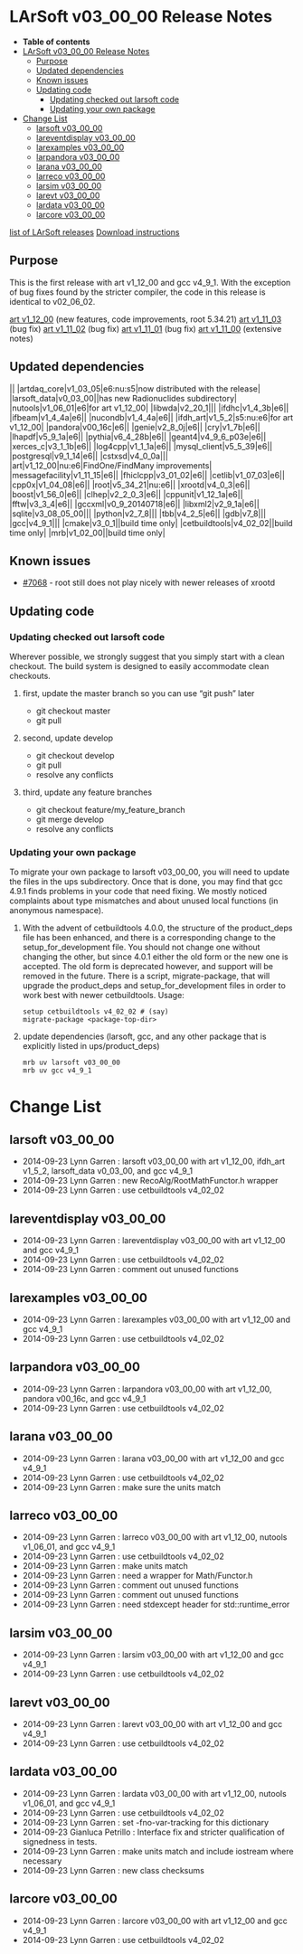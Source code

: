 LArSoft v03\_00\_00 Release Notes
======================================================================

-   **Table of contents**
-   [LArSoft v03\_00\_00 Release Notes](#LArSoft-v03_00_00-Release-Notes)
    -   [Purpose](#Purpose)
    -   [Updated dependencies](#Updated-dependencies)
    -   [Known issues](#Known-issues)
    -   [Updating code](#Updating-code)
        -   [Updating checked out larsoft code](#Updating-checked-out-larsoft-code)
        -   [Updating your own package](#Updating-your-own-package)
-   [Change List](#Change-List)
    -   [larsoft v03\_00\_00](#larsoft-v03_00_00)
    -   [lareventdisplay v03\_00\_00](#lareventdisplay-v03_00_00)
    -   [larexamples v03\_00\_00](#larexamples-v03_00_00)
    -   [larpandora v03\_00\_00](#larpandora-v03_00_00)
    -   [larana v03\_00\_00](#larana-v03_00_00)
    -   [larreco v03\_00\_00](#larreco-v03_00_00)
    -   [larsim v03\_00\_00](#larsim-v03_00_00)
    -   [larevt v03\_00\_00](#larevt-v03_00_00)
    -   [lardata v03\_00\_00](#lardata-v03_00_00)
    -   [larcore v03\_00\_00](#larcore-v03_00_00)

[list of LArSoft releases](LArSoft_release_list)
[Download instructions](http://scisoft.fnal.gov/scisoft/projects/larsoft/v03_00_00/larsoft-v03_00_00.html)

Purpose
--------------------

This is the first release with art v1\_12\_00 and gcc v4\_9\_1.
With the exception of bug fixes found by the stricter compiler, the code in this release is identical to v02\_06\_02.

[art v1\_12\_00](https://cdcvs.fnal.gov/redmine/projects/art/wiki/Release_Notes_11200) (new features, code improvements, root 5.34.21)
[art v1\_11\_03](https://cdcvs.fnal.gov/redmine/projects/art/wiki/Release_Notes_11103) (bug fix)
[art v1\_11\_02](https://cdcvs.fnal.gov/redmine/projects/art/wiki/Release_Notes_11102) (bug fix)
[art v1\_11\_01](https://cdcvs.fnal.gov/redmine/projects/art/wiki/Release_Notes_11101) (bug fix)
[art v1\_11\_00](https://cdcvs.fnal.gov/redmine/projects/art/wiki/Release_Notes_11100) (extensive notes)

Updated dependencies
----------------------------------------------

||
|artdaq\_core|v1\_03\_05|e6:nu:s5|now distributed with the release|
|larsoft\_data|v0\_03\_00||has new Radionuclides subdirectory|
|nutools|v1\_06\_01|e6|for art v1\_12\_00|
|libwda|v2\_20\_1|||
|ifdhc|v1\_4\_3b|e6||
|ifbeam|v1\_4\_4a|e6||
|nucondb|v1\_4\_4a|e6||
|ifdh\_art|v1\_5\_2|s5:nu:e6|for art v1\_12\_00|
|pandora|v00\_16c|e6||
|genie|v2\_8\_0j|e6||
|cry|v1\_7b|e6||
|lhapdf|v5\_9\_1a|e6||
|pythia|v6\_4\_28b|e6||
|geant4|v4\_9\_6\_p03e|e6||
|xerces\_c|v3\_1\_1b|e6||
|log4cpp|v1\_1\_1a|e6||
|mysql\_client|v5\_5\_39|e6||
|postgresql|v9\_1\_14|e6||
|cstxsd|v4\_0\_0a|||
|art|v1\_12\_00|nu:e6|FindOne/FindMany improvements|
|messagefacility|v1\_11\_15|e6||
|fhiclcpp|v3\_01\_02|e6||
|cetlib|v1\_07\_03|e6||
|cpp0x|v1\_04\_08|e6||
|root|v5\_34\_21|nu:e6||
|xrootd|v4\_0\_3|e6||
|boost|v1\_56\_0|e6||
|clhep|v2\_2\_0\_3|e6||
|cppunit|v1\_12\_1a|e6||
|fftw|v3\_3\_4|e6||
|gccxml|v0\_9\_20140718|e6||
|libxml2|v2\_9\_1a|e6||
|sqlite|v3\_08\_05\_00|||
|python|v2\_7\_8|||
|tbb|v4\_2\_5|e6||
|gdb|v7\_8|||
|gcc|v4\_9\_1|||
|cmake|v3\_0\_1||build time only|
|cetbuildtools|v4\_02\_02||build time only|
|mrb|v1\_02\_00||build time only|

Known issues
------------------------------

-   [\#7068](/redmine/issues/7068 "Bug: xrootd broken in art v1_12_00 (Closed)") - root still does not play nicely with newer releases of xrootd

Updating code
--------------------------------

### Updating checked out larsoft code

Wherever possible, we strongly suggest that you simply start with a clean checkout. The build system is designed to easily accommodate clean checkouts.

1.  first, update the master branch so you can use “git push” later
    -   git checkout master
    -   git pull

2.  second, update develop
    -   git checkout develop
    -   git pull
    -   resolve any conflicts

3.  third, update any feature branches
    -   git checkout feature/my\_feature\_branch
    -   git merge develop
    -   resolve any conflicts

### Updating your own package

To migrate your own package to larsoft v03\_00\_00, you will need to update the files in the ups subdirectory. Once that is done, you may find that gcc 4.9.1 finds problems in your code that need fixing. We mostly noticed complaints about type mismatches and about unused local functions (in anonymous namespace).

1.  With the advent of cetbuildtools 4.0.0, the structure of the product\_deps file has been enhanced, and there is a corresponding change to the setup\_for\_development file. You should not change one without changing the other, but since 4.0.1 either the old form or the new one is accepted. The old form is deprecated however, and support will be removed in the future. There is a script, migrate-package, that will upgrade the product\_deps and setup\_for\_development files in order to work best with newer cetbuildtools. Usage:

        setup cetbuildtools v4_02_02 # (say)
        migrate-package <package-top-dir>

2.  update dependencies (larsoft, gcc, and any other package that is explicitly listed in ups/product\_deps)

        mrb uv larsoft v03_00_00
        mrb uv gcc v4_9_1

Change List
============================

larsoft v03\_00\_00
------------------------------------------

-   2014-09-23 Lynn Garren : larsoft v03\_00\_00 with art v1\_12\_00, ifdh\_art v1\_5\_2, larsoft\_data v0\_03\_00, and gcc v4\_9\_1
-   2014-09-23 Lynn Garren : new RecoAlg/RootMathFunctor.h wrapper
-   2014-09-23 Lynn Garren : use cetbuildtools v4\_02\_02

lareventdisplay v03\_00\_00
----------------------------------------------------------

-   2014-09-23 Lynn Garren : lareventdisplay v03\_00\_00 with art v1\_12\_00 and gcc v4\_9\_1
-   2014-09-23 Lynn Garren : use cetbuildtools v4\_02\_02
-   2014-09-23 Lynn Garren : comment out unused functions

larexamples v03\_00\_00
--------------------------------------------------

-   2014-09-23 Lynn Garren : larexamples v03\_00\_00 with art v1\_12\_00 and gcc v4\_9\_1
-   2014-09-23 Lynn Garren : use cetbuildtools v4\_02\_02

larpandora v03\_00\_00
------------------------------------------------

-   2014-09-23 Lynn Garren : larpandora v03\_00\_00 with art v1\_12\_00, pandora v00\_16c, and gcc v4\_9\_1
-   2014-09-23 Lynn Garren : use cetbuildtools v4\_02\_02

larana v03\_00\_00
----------------------------------------

-   2014-09-23 Lynn Garren : larana v03\_00\_00 with art v1\_12\_00 and gcc v4\_9\_1
-   2014-09-23 Lynn Garren : use cetbuildtools v4\_02\_02
-   2014-09-23 Lynn Garren : make sure the units match

larreco v03\_00\_00
------------------------------------------

-   2014-09-23 Lynn Garren : larreco v03\_00\_00 with art v1\_12\_00, nutools v1\_06\_01, and gcc v4\_9\_1
-   2014-09-23 Lynn Garren : use cetbuildtools v4\_02\_02
-   2014-09-23 Lynn Garren : make units match
-   2014-09-23 Lynn Garren : need a wrapper for Math/Functor.h
-   2014-09-23 Lynn Garren : comment out unused functions
-   2014-09-23 Lynn Garren : comment out unused functions
-   2014-09-23 Lynn Garren : need stdexcept header for std::runtime\_error

larsim v03\_00\_00
----------------------------------------

-   2014-09-23 Lynn Garren : larsim v03\_00\_00 with art v1\_12\_00 and gcc v4\_9\_1
-   2014-09-23 Lynn Garren : use cetbuildtools v4\_02\_02

larevt v03\_00\_00
----------------------------------------

-   2014-09-23 Lynn Garren : larevt v03\_00\_00 with art v1\_12\_00 and gcc v4\_9\_1
-   2014-09-23 Lynn Garren : use cetbuildtools v4\_02\_02

lardata v03\_00\_00
------------------------------------------

-   2014-09-23 Lynn Garren : lardata v03\_00\_00 with art v1\_12\_00, nutools v1\_06\_01, and gcc v4\_9\_1
-   2014-09-23 Lynn Garren : use cetbuildtools v4\_02\_02
-   2014-09-23 Lynn Garren : set -fno-var-tracking for this dictionary
-   2014-09-23 Gianluca Petrillo : Interface fix and stricter qualification of signedness in tests.
-   2014-09-23 Lynn Garren : make units match and include iostream where necessary
-   2014-09-23 Lynn Garren : new class checksums

larcore v03\_00\_00
------------------------------------------

-   2014-09-23 Lynn Garren : larcore v03\_00\_00 with art v1\_12\_00 and gcc v4\_9\_1
-   2014-09-23 Lynn Garren : use cetbuildtools v4\_02\_02
